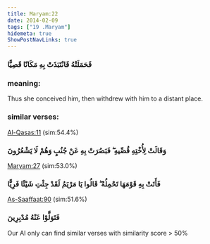 ```yaml
---
title: Maryam:22
date: 2014-02-09
tags: ["19 .Maryam"]
hidemeta: true 
ShowPostNavLinks: true 
---
```

### فَحَمَلَتْهُ فَانْتَبَذَتْ بِهِ مَكَانًا قَصِيًّا
### meaning: 
Thus she conceived him, then withdrew with him to a distant place.
### similar verses: 

[Al-Qasas:11](/28/11) (sim:54.4%)

### وَقَالَتْ لِأُخْتِهِ قُصِّيهِ ۖ فَبَصُرَتْ بِهِ عَنْ جُنُبٍ وَهُمْ لَا يَشْعُرُونَ

[Maryam:27](/19/27) (sim:53.0%)

### فَأَتَتْ بِهِ قَوْمَهَا تَحْمِلُهُ ۖ قَالُوا يَا مَرْيَمُ لَقَدْ جِئْتِ شَيْئًا فَرِيًّا

[As-Saaffaat:90](/37/90) (sim:51.6%)

### فَتَوَلَّوْا عَنْهُ مُدْبِرِينَ

Our AI only can find similar verses with similarity score > 50% 

